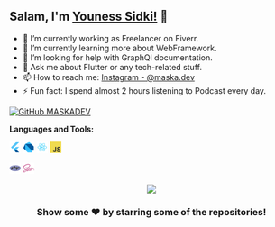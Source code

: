 ## Salam, I'm [Youness Sidki!]() 👋

- 🔭 I’m currently working as Freelancer on Fiverr.
- 🌱 I’m currently learning more about WebFramework.
- 🤔 I’m looking for help with GraphQl documentation.
- 💬 Ask me about Flutter or any tech-related stuff.
- 📫 How to reach me: [Instagram - @maska.dev](https://www.instagram.com/maska.dev/)
- ⚡ Fun fact: I spend almost 2 hours listening to Podcast every day.


[![GitHub MASKADEV](https://img.shields.io/github/followers/MASKADEV?label=follow&style=social)](https://github.com/MASKADEV)
<!-- [![website](******) -->


**Languages and Tools:**  

<code><img height="20" src="https://raw.githubusercontent.com/github/explore/80688e429a7d4ef2fca1e82350fe8e3517d3494d/topics/flutter/flutter.png"></code>
<code><img height="20" src="https://raw.githubusercontent.com/github/explore/80688e429a7d4ef2fca1e82350fe8e3517d3494d/topics/dart/dart.png"></code>
<code><img height="20" src="https://raw.githubusercontent.com/github/explore/80688e429a7d4ef2fca1e82350fe8e3517d3494d/topics/react-native/react-native.png"></code>
<code><img height="20" src="https://raw.githubusercontent.com/github/explore/80688e429a7d4ef2fca1e82350fe8e3517d3494d/topics/javascript/javascript.png"></code>
<!-- <code><img height="20" src="https://raw.githubusercontent.com/github/explore/80688e429a7d4ef2fca1e82350fe8e3517d3494d/topics/vue/vue.png"></code> -->
<code><img height="20" src="https://raw.githubusercontent.com/github/explore/80688e429a7d4ef2fca1e82350fe8e3517d3494d/topics/php/php.png"></code>
<code><img height="20" src="https://raw.githubusercontent.com/github/explore/80688e429a7d4ef2fca1e82350fe8e3517d3494d/topics/sass/sass.png"></code>

<div align="center">
<a href="https://github.com/MASKADEV">
  <img align="center" src="https://github-readme-stats.vercel.app/api/top-langs/?username=MASKADEV&theme=light&hide_langs_below=1" />
</a>
</div>

<div align="center">

### Show some ❤️ by starring some of the repositories!

</div>

